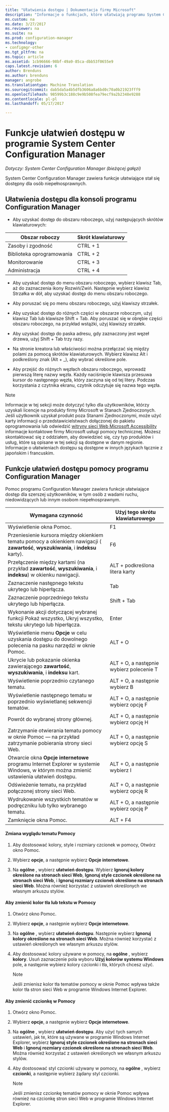 ```yaml
---
title: "Ułatwienia dostępu | Dokumentacja firmy Microsoft"
description: "Informacje o funkcjach, które ułatwiają programu System Center Configuration Manager dostęp dla osób niepełnosprawnych."
ms.custom: na
ms.date: 3/27/2017
ms.reviewer: na
ms.suite: na
ms.prod: configuration-manager
ms.technology:
- configmgr-other
ms.tgt_pltfrm: na
ms.topic: article
ms.assetid: 1cb96666-98bf-49a9-85ca-dbb53f0655e9
caps.latest.revision: 6
author: Brenduns
ms.author: brenduns
manager: angrobe
ms.translationtype: Machine Translation
ms.sourcegitcommit: dab5da5a4b5dfb3606a8a6bd0c70a0b21923fff9
ms.openlocfilehash: 98599b3c188c9e9b508fea79ecf9a2b2348e9288
ms.contentlocale: pl-pl
ms.lasthandoff: 05/17/2017

---
```

# <a name="accessibility-features-in-system-center-configuration-manager"></a>Funkcje ułatwień dostępu w programie System Center Configuration Manager

*Dotyczy: System Center Configuration Manager (bieżącej gałęzi)*


System Center Configuration Manager zawiera funkcje ułatwiające stał się dostępny dla osób niepełnosprawnych.


## <a name="bkmk_aconsole"></a>Ułatwienia dostępu dla konsoli programu Configuration Manager  
-   Aby uzyskać dostęp do obszaru roboczego, użyj następujących skrótów klawiaturowych:  

|Obszar roboczy|Skrót klawiaturowy|  
|------|--------|  
|Zasoby i zgodność|CTRL + 1|  
|Biblioteka oprogramowania|CTRL + 2|  
|Monitorowanie|CTRL + 3|  
|Administracja|CTRL + 4|  

-   Aby uzyskać dostęp do menu obszaru roboczego, wybierz klawisz Tab, aż do zaznaczenia ikony Rozwiń/Zwiń. Następnie wybierz klawisz Strzałka w dół, aby uzyskać dostęp do menu obszaru roboczego.  

-   Aby poruszać się po menu obszaru roboczego, użyj klawiszy strzałek.  

-   Aby uzyskać dostęp do różnych części w obszarze roboczym, użyj klawisz Tab lub klawisze Shift + Tab. Aby poruszać się w obrębie części obszaru roboczego, na przykład wstążki, użyj klawiszy strzałek.  

-   Aby uzyskać dostęp do paska adresu, gdy zaznaczony jest węzeł drzewa, użyj Shift + Tab trzy razy.  

-   Na stronie kreatora lub właściwości można przełączać się między polami za pomocą skrótów klawiaturowych. Wybierz klawisz Alt i podkreślony znak (Alt + _), aby wybrać określone pole.     

-  Aby przejść do różnych węzłach obszaru roboczego, wprowadź pierwszą literę nazwy węzła. Każdy naciśnięcie klawisza przesuwa kursor do następnego węzła, który zaczyna się od tej litery. Podczas korzystania z czytnika ekranu, czytnik odczytuje się nazwa tego węzła.

> [!NOTE]  
>  Informacje w tej sekcji może dotyczyć tylko dla użytkowników, którzy uzyskali licencje na produkty firmy Microsoft w Stanach Zjednoczonych. Jeśli użytkownik uzyskał produkt poza Stanami Zjednoczonymi, może użyć karty informacji o przedstawicielstwach dołączonej do pakietu oprogramowania lub odwiedzić [witryny sieci Web Microsoft Accessibility](http://go.microsoft.com/fwlink/?LinkId=8431) informacje kontaktowe firmy Microsoft usługi pomocy technicznej. Możesz skontaktować się z oddziałem, aby dowiedzieć się, czy typ produktów i usług, które są opisane w tej sekcji są dostępne w danym regionie. Informacje o ułatwieniach dostępu są dostępne w innych językach łącznie z japońskim i francuskim.  

##  <a name="bkmk_ahelp"></a>Funkcje ułatwień dostępu pomocy programu Configuration Manager  
 Pomoc programu Configuration Manager zawiera funkcje ułatwiające dostęp dla szerszej użytkowników, w tym osób z wadami ruchu, niedowidzących lub innym osobom niepełnosprawnym.  

|Wymagana czynność|Użyj tego skrótu klawiaturowego|  
|----------------|--------------------------------|  
|Wyświetlenie okna Pomoc.|F1|  
|Przeniesienie kursora między okienkiem tematu pomocy a okienkiem nawigacji ( **zawartość**, **wyszukiwania**, i **indeksu** karty).|F6|  
|Przełączenie między kartami (na przykład **zawartość**, **wyszukiwania**, i **indeksu**) w okienku nawigacji.|ALT + podkreślona litera karty|  
|Zaznaczenie następnego tekstu ukrytego lub hiperłącza.|Tab|  
|Zaznaczenie poprzedniego tekstu ukrytego lub hiperłącza.|Shift + Tab|  
|Wykonanie akcji dotyczącej wybranej funkcji Pokaż wszystko, Ukryj wszystko, tekstu ukrytego lub hiperłącza.|Enter|  
|Wyświetlenie menu **Opcje** w celu uzyskania dostępu do dowolnego polecenia na pasku narzędzi w oknie Pomoc.|ALT + O|  
|Ukrycie lub pokazanie okienka zawierającego **zawartość**, **wyszukiwania**, i **indeksu** kart.|ALT + O, a następnie wybierz polecenie T|  
|Wyświetlenie poprzednio czytanego tematu.|ALT + O, a następnie wybierz B|  
|Wyświetlenie następnego tematu w poprzednio wyświetlanej sekwencji tematów.|ALT + O, a następnie wybierz opcję F|  
|Powrót do wybranej strony głównej.|ALT + O, a następnie wybierz opcję H|  
|Zatrzymanie otwierania tematu pomocy w oknie Pomoc — na przykład zatrzymanie pobierania strony sieci Web.|ALT + O, a następnie wybierz opcję S|  
|Otwarcie okna **Opcje internetowe** programu Internet Explorer w systemie Windows, w którym można zmienić ustawienia ułatwień dostępu.|ALT + O, a następnie wybierz I|  
|Odświeżenie tematu, na przykład połączonej strony sieci Web.|ALT + O, a następnie wybierz opcję R|  
|Wydrukowanie wszystkich tematów w podręczniku lub tylko wybranego tematu.|ALT + O, a następnie wybierz opcję P|  
|Zamknięcie okna Pomoc.|ALT + F4|  

#### <a name="to-change-the-appearance-of-a-help-topic"></a>Zmiana wyglądu tematu Pomocy  

1.  Aby dostosować kolory, style i rozmiary czcionek w pomocy, Otwórz okno Pomoc.  

2.  Wybierz **opcje**, a następnie wybierz **Opcje internetowe**.  

3.  Na **ogólne** , wybierz **ułatwień dostępu**. Wybierz **Ignoruj kolory określone na stronach sieci Web**, **Ignoruj style czcionek określone na stronach sieci Web**, i **Ignoruj rozmiary czcionek określone na stronach sieci Web**. Można również korzystać z ustawień określonych we własnym arkuszu stylów.  

#### <a name="to-change-the-color-of-the-background-or-text-in-help"></a>Aby zmienić kolor tła lub tekstu w Pomocy  

1.  Otwórz okno Pomoc.  

2.  Wybierz **opcje**, a następnie wybierz **Opcje internetowe**.  

3.  Na **ogólne** , wybierz **ułatwień dostępu**. Następnie wybierz **Ignoruj kolory określone na stronach sieci Web**. Można również korzystać z ustawień określonych we własnym arkuszu stylów.  

4.  Aby dostosować kolory używane w pomocy, na **ogólne** , wybierz **kolory**. Usuń zaznaczenie pola wyboru **Użyj kolorów systemu Windows** pole, a następnie wybierz kolory czcionki i tła, których chcesz użyć.  

    > [!NOTE]  
    >  Jeśli zmienisz kolor tła tematów pomocy w oknie Pomoc wpływa także kolor tła stron sieci Web w programie Windows Internet Explorer.  

#### <a name="to-change-the-font-in-help"></a>Aby zmienić czcionkę w Pomocy  

1.  Otwórz okno Pomoc.  

2.  Wybierz **opcje**, a następnie wybierz **Opcje internetowe**.  

3.  Na **ogólne** , wybierz **ułatwień dostępu**. Aby użyć tych samych ustawień, jak te, które są używane w programie Windows Internet Explorer, wybierz **Ignoruj style czcionek określone na stronach sieci Web** i **Ignoruj rozmiary czcionek określone na stronach sieci Web**. Można również korzystać z ustawień określonych we własnym arkuszu stylów.  

4.  Aby dostosować styl czcionki używany w pomocy, na **ogólne** , wybierz **czcionki**, a następnie wybierz żądany styl czcionki.  

    > [!NOTE]  
    >  Jeśli zmienisz czcionkę tematów pomocy w oknie Pomoc wpływa również na czcionkę stron sieci Web w programie Windows Internet Explorer.  

